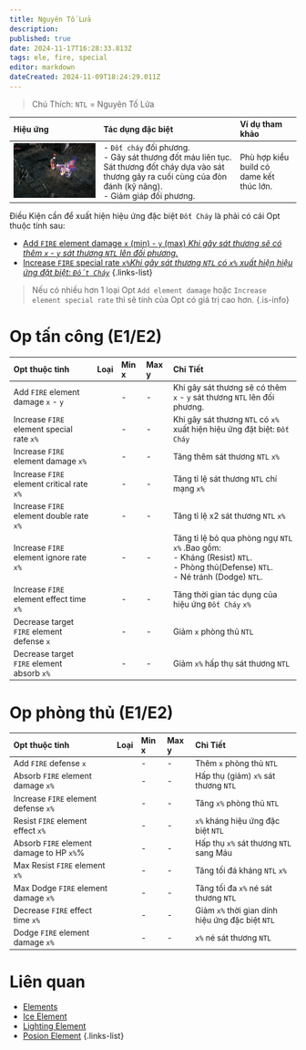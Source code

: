 ```yaml
---
title: Nguyên Tố Lửa
description: 
published: true
date: 2024-11-17T16:28:33.813Z
tags: ele, fire, special
editor: markdown
dateCreated: 2024-11-09T18:24:29.011Z
---
```


> Chú Thích: `NTL` = Nguyên Tố Lửa

| Hiệu ứng | Tác dụng đặc biệt | Ví dụ tham khảo |
|:---------|:------------------|:------|
| ![ele-fire-spec.gif](/assets/elements/ele-fire-spec.gif) | - `Đốt cháy` đối phương.<br>- Gây sát thương đốt máu liên tục. Sát thương đốt cháy dựa vào sát thương gây ra cuối cùng của đòn đánh (kỹ năng).<br>- Giảm giáp đối phương. | Phù hợp kiểu build có dame kết thúc lớn. |

Điều Kiện cần để xuất hiện hiệu ứng đặc biệt `Đốt Cháy` là phải có cái Opt thuộc tính sau: 
- [Add `FIRE` element damage `x` (min) - `y` (max) *Khi gây sát thương sẽ có thêm `x` - `y` sát thương `NTL` lên đối phương.*](https://wiki.mu0rs.com/vi/elements#opt-thu%E1%BB%99c-t%C3%ADnh-e1e2)
- [Increase `FIRE` special rate `x%`*Khi gây sát thương `NTL` có `x%` xuất hiện hiệu ứng đặt biệt: `Đốt Cháy`*](https://wiki.mu0rs.com/vi/elements#opt-%C4%91%E1%BA%B7c-bi%E1%BB%87t-e3)
{.links-list}

> Nếu có nhiều hơn 1 loại Opt `Add element damage` hoặc `Increase element special rate` thì sẽ tính của Opt có giá trị cao hơn.
{.is-info}

# Op tấn công (E1/E2)

| Opt thuộc tinh | Loại | Min x | Max y | Chi Tiết |
|:---------------|:----:|:------|:------|:---------|
| Add `FIRE` element damage `x` - `y` | <span class="mdi mdi-sword"/> | - | - | Khi gây sát thương sẽ có thêm `x` - `y` sát thương `NTL` lên đối phương. |
| Increase `FIRE` element special rate `x%` | <span class="mdi mdi-sword"/> | - | - | Khi gây sát thương `NTL` có `x%` xuất hiện hiệu ứng đặt biệt: `Đốt Cháy` |
| Increase `FIRE` element damage `x%` | <span class="mdi mdi-sword"/> | - | - | Tăng thêm sát thương `NTL` `x%` |
| Increase `FIRE` element critical rate `x%` | <span class="mdi mdi-sword"/> | - | - | Tăng tỉ lệ sát thương `NTL` chí mạng `x%` |
| Increase `FIRE` element double rate `x%` | <span class="mdi mdi-sword"/> | - | - | Tăng tỉ lệ x2 sát thương `NTL` `x%` |
| Increase `FIRE` element ignore rate `x%` | <span class="mdi mdi-sword"/> | - | - | Tăng tỉ lệ bỏ qua phòng ngự `NTL` `x%` .Bao gồm:<br>- Kháng (Resist) `NTL`.<br>- Phòng thủ(Defense) `NTL`.<br>- Né tránh (Dodge) `NTL`. |
| Increase `FIRE` element effect time `x%` | <span class="mdi mdi-sword"/> | - | - | Tăng thời gian tác dụng của hiệu ứng `Đốt Cháy` `x%` |
| Decrease target `FIRE` element defense `x` | <span class="mdi mdi-sword"/> | - | - | Giảm `x` phòng thủ `NTL` |
| Decrease target `FIRE` element absorb `x%` | <span class="mdi mdi-sword"/> | - | - | Giảm `x%` hấp thụ sát thương `NTL` |

# Op phòng thủ (E1/E2)

| Opt thuộc tinh | Loại | Min x | Max y | Chi Tiết |
|:---------------|:----:|:------|:------|:---------|
| Add `FIRE` defense `x` | <span class="mdi mdi-shield"/> | - | - | Thêm `x` phòng thủ `NTL` |
| Absorb `FIRE` element damage `x%` | <span class="mdi mdi-shield"/> | - | - | Hấp thụ (giảm) `x%` sát thương `NTL` |
| Increase `FIRE` element defense `x%` | <span class="mdi mdi-shield"/> | - | - | Tăng `x%` phòng thủ `NTL` |
| Resist `FIRE` element effect `x%` | <span class="mdi mdi-shield"/> | - | - | `x%` kháng hiệu ứng đặc biệt `NTL` |
| Absorb `FIRE` element damage to HP `x%`%| <span class="mdi mdi-shield"/> | - | - | Hấp thụ `x%` sát thương `NTL` sang Máu |
| Max Resist `FIRE` element `x%` | <span class="mdi mdi-shield"/> | - | - | Tăng tối đá kháng `NTL` `x%` |
| Max Dodge `FIRE` element damage `x%` | <span class="mdi mdi-shield"/> | - | - | Tăng tối đa `x%` né sát thương `NTL` |
| Decrease `FIRE` effect time `x%` | <span class="mdi mdi-shield"/> | - | - | Giảm `x%` thời gian dính hiệu ứng đặc biệt `NTL` |
| Dodge `FIRE` element damage `x%` | <span class="mdi mdi-shield"/> | - | - | `x%` né sát thương `NTL` |

# Liên quan
- [Elements](/vi/elements)
- [Ice Element](/vi/elements/ice)
- [Lighting Element](/vi/elements/lighting)
- [Posion Element](/vi/elements/posion)
{.links-list}
